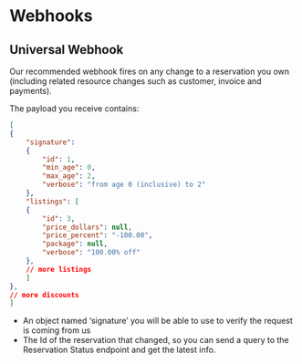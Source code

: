 # Webhooks
 
## Universal Webhook

Our recommended webhook fires on any change to a reservation you own (including related resource changes such as customer, invoice and payments).

The payload you receive contains:

```json
[
{
    "signature":
    {
        "id": 1,
        "min_age": 0,
        "max_age": 2,
        "verbose": "from age 0 (inclusive) to 2"
    },
    "listings": [
    {
        "id": 3,
        "price_dollars": null,
        "price_percent": "-100.00",
        "package": null,
        "verbose": "100.00% off"
    },
    // more listings
    ]
},
// more discounts
]
```

*   An object named ‘signature’ you will be able to use to verify the request is coming from us
*   The Id of the reservation that changed, so you can send a query to the Reservation Status endpoint and get the latest info.
